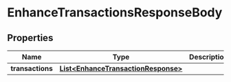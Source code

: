 

# EnhanceTransactionsResponseBody


## Properties

| Name | Type | Description | Notes |
|------------ | ------------- | ------------- | -------------|
|**transactions** | [**List&lt;EnhanceTransactionResponse&gt;**](EnhanceTransactionResponse.md) |  |  [optional] |




